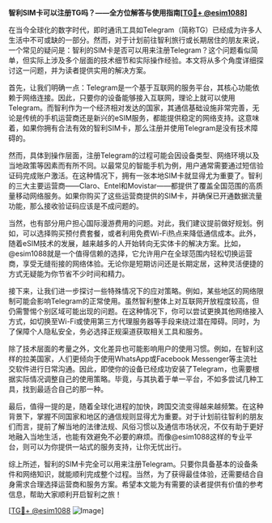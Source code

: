 **智利SIM卡可以注册TG吗？——全方位解答与使用指南[[TG💪+ @esim1088](https://t.me/s/esim1088)]**

在当今全球化的数字时代，即时通讯工具如Telegram（简称TG）已经成为许多人生活中不可或缺的一部分。然而，对于计划前往智利旅行或长期居住的朋友来说，一个常见的疑问是：智利的SIM卡是否可以用来注册Telegram？这个问题看似简单，但实际上涉及多个层面的技术细节和实际操作经验。本文将从多个角度详细探讨这一问题，并为读者提供实用的解决方案。

首先，让我们明确一点：Telegram是一个基于互联网的服务平台，其核心功能依赖于网络连接。因此，只要你的设备能够接入互联网，理论上就可以使用Telegram。而智利作为一个经济相对发达的国家，其通信基础设施非常完善，无论是传统的手机运营商还是新兴的eSIM服务，都能提供稳定的网络支持。这意味着，如果你拥有合法有效的智利SIM卡，那么注册并使用Telegram是没有技术障碍的。

然而，具体到操作层面，注册Telegram的过程可能会因设备类型、网络环境以及当地政策等因素而有所不同。以最常见的智能手机为例，用户通常需要通过短信验证码完成账户激活。在这种情况下，拥有一张本地SIM卡就显得尤为重要了。智利的三大主要运营商——Claro、Entel和Movistar——都提供了覆盖全国范围的高质量移动网络服务。如果你购买了这些运营商提供的SIM卡，并确保已开通数据流量功能，那么接收验证码应该是不成问题的。

当然，也有部分用户担心国际漫游费用的问题。对此，我们建议提前做好规划。例如，可以选择购买预付费套餐，或者利用免费Wi-Fi热点来降低通信成本。此外，随着eSIM技术的发展，越来越多的人开始转向无实体卡的解决方案。比如，@esim1088就是一个值得信赖的选择，它允许用户在全球范围内轻松切换运营商，享受无缝衔接的网络体验。无论你是短期访问还是长期定居，这种灵活便捷的方式无疑能为你节省不少时间和精力。

接下来，让我们进一步探讨一些特殊情况下的应对策略。例如，某些地区的网络限制可能会影响Telegram的正常使用。虽然智利整体上对互联网开放程度较高，但仍需警惕个别区域可能出现的问题。在这种情况下，你可以尝试更换其他网络接入方式，如切换至Wi-Fi或使用第三方代理服务器等手段来绕过潜在障碍。同时，为了保障个人隐私安全，务必选择正规渠道获取相关工具和服务。

除了技术层面的考量之外，文化差异也可能影响用户的使用习惯。例如，在智利这样的拉美国家，人们更倾向于使用WhatsApp或Facebook Messenger等主流社交软件进行日常沟通。因此，即使你的设备已经成功安装了Telegram，也需要根据实际情况调整自己的使用策略。毕竟，与其执着于单一平台，不如多尝试几种工具，找到最适合自己的那一种。

最后，值得一提的是，随着全球化进程的加快，跨国交流变得越来越频繁。在这种背景下，掌握不同国家和地区的通信规则显得尤为重要。对于计划前往智利的朋友们而言，提前了解当地的法律法规、风俗习惯以及通信市场状况，不仅有助于更好地融入当地生活，也能有效避免不必要的麻烦。而像@esim1088这样的专业平台，则可以为你提供一站式的服务支持，让你无忧出行。

综上所述，智利的SIM卡完全可以用来注册Telegram。只要你具备基本的设备条件和网络知识，就能顺利完成整个过程。当然，为了获得最佳体验，还需要结合自身需求合理选择运营商和服务方案。希望本文能为有需要的读者提供有价值的参考信息，帮助大家顺利开启智利之旅！

[[TG💪+ @esim1088](https://t.me/s/esim1088) ![Image](https://i.postimg.cc/4NQfJmqS/Snipaste-2025-05-13-00-14-12.png)]